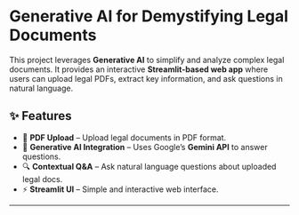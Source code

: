 # Generative AI for Demystifying Legal Documents  

This project leverages **Generative AI** to simplify and analyze complex legal documents. It provides an interactive **Streamlit-based web app** where users can upload legal PDFs, extract key information, and ask questions in natural language.  

## ✨ Features  
- 📄 **PDF Upload** – Upload legal documents in PDF format.  
- 🤖 **Generative AI Integration** – Uses Google’s **Gemini API** to answer questions.  
- 🔍 **Contextual Q&A** – Ask natural language questions about uploaded legal docs.  
- ⚡ **Streamlit UI** – Simple and interactive web interface.  

---
